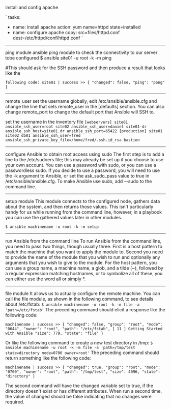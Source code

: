 install and config apache

`
tasks:
- name: install apache
action: yum name=httpd state=installed
- name: configure apache
copy: src=files/httpd.conf dest=/etc/httpd/conf/httpd.conf
`

-------------------------------------------------------------------
 ping module
ansible ping module to check the connectivity to our server tobe configured $ ansible site01 -u root -k -m ping

#This should ask for the SSH password and then produce a result that looks like the

`
following code:
site01 | success >> {
"changed": false,
"ping": "pong"
}
`

--------------------------------------------------------------------
remote_user
set the username globally, edit /etc/ansible/ansible.cfg and change the line that sets remote_user in the [defaults] section. You can also change remote_port to change the default port that Ansible will SSH to. 

 set the username in the inventory file
`
[webservers]
site01 ansible_ssh_user=root
site02 ansible_ssh_user=daniel
site01-dr ansible_ssh_host=site01.dr ansible_ssh_port=65422
[production]
site01
site02
db01 ansible_ssh_user=fred
ansible_ssh_private_key_file=/home/fred/.ssh.id_rsa bastion
`

--------------------------------------------------------------------
configure Ansible to obtain root access using sudo
The first step is to add a line to the /etc/sudoers file; this may already be set up if you choose to use your own account. You can use a password with sudo, or you can use a passwordless sudo. If you decide to use a password, you will need to use the -k argument to Ansible, or set the ask_sudo_pass value to true in /etc/ansible/ansible.cfg. To make Ansible use sudo, add --sudo to the command line.

--------------------------------------------------------------------
setup module
This module connects to the
configured node, gathers data about the system, and then returns those values. This
isn't particularly handy for us while running from the command line, however, in a
playbook you can use the gathered values later in other modules.

`$ ansible machinename -u root -k -m setup`

--------------------------------------------------------------------
run Ansible from the command line
To run Ansible from the command line, you need to pass two things, though usually
three. First is a host pattern to match the machine that you want to apply the module
to. Second you need to provide the name of the module that you wish to run and
optionally any arguments that you wish to give to the module. For the host pattern,
you can use a group name, a machine name, a glob, and a tilde (~), followed by a
regular expression matching hostnames, or to symbolize all of these, you can either
use the word all or simply *.


--------------------------------------------------------------------
file module
It allows us to actually configure the remote machine.
You can call the file module, as shown in the following command, to see details
about /etc/fstab:
`$ ansible machinename -u root -k -m file -a 'path=/etc/fstab'`
The preceding command should elicit a response like the following code:

`
machinename | success >> {
"changed": false,
"group": "root",
"mode": "0644",
"owner": "root",
"path": "/etc/fstab",
[ 11 ]
Getting Started with Ansible
"size": 779,
"state":
"file"
}
`

Or like the following command to create a new test directory in /tmp:
`$ ansible machinename -u root -k -m file -a 'path=/tmp/test state=directory mode=0700 owner=root'`
The preceding command should return something like the following code:

`
machinename | success >> {
"changed": true,
"group": "root",
"mode": "0700",
"owner": "root",
"path": "/tmp/test",
"size": 4096,
"state": "directory"
}
`

The second command will have the changed variable set to true, if the directory
doesn't exist or has different attributes. When run a second time, the value of
changed should be false indicating that no changes were required.






